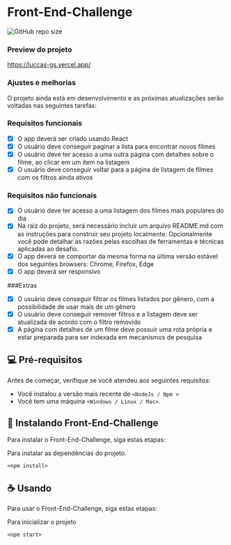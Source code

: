 # Front-End-Challenge

![GitHub repo size](https://img.shields.io/github/repo-size/Lucass-Gs/front-end-challenge)

### Preview do projeto

https://luccas-gs.vercel.app/


### Ajustes e melhorias

O projeto ainda está em desenvolvimento e as próximas atualizações serão voltadas nas seguintes tarefas:

### Requisitos funcionais

- [x] O app deverá ser criado usando React
- [x] O usuário deve conseguir paginar a lista para encontrar novos filmes
- [x] O usuário deve ter acesso a uma outra página com detalhes sobre o filme, ao clicar em um item na listagem
- [x] O usuário deve conseguir voltar para a página de listagem de filmes com os filtros ainda ativos

### Requisitos não funcionais

- [x] O usuário deve ter acesso a uma listagem dos filmes mais populares do dia
- [x] Na raiz do projeto, será necessário incluir um arquivo README.md com as instruções para construir seu projeto localmente. Opcionalmente você pode detalhar as razões pelas escolhas de ferramentas e técnicas aplicadas ao desafio.
- [x] O app deverá se comportar da mesma forma na última versão estável dos seguintes browsers: Chrome, Firefox, Edge
- [x] O app deverá ser responsivo

###Extras

- [x] O usuário deve conseguir filtrar os filmes listados por gênero, com a possibilidade de usar mais de um gênero
- [x] O usuário deve conseguir remover filtros e a listagem deve ser atualizada de acordo com o filtro removido
- [x] A página com detalhes de um filme deve possuir uma rota própria e estar preparada para ser indexada em mecanismos de pesquisa

## 💻 Pré-requisitos

Antes de começar, verifique se você atendeu aos seguintes requisitos:

* Você instalou a versão mais recente de `<NodeJs / Npm >`
* Você tem uma máquina `<Windows / Linux / Mac>`.

## 🚀 Instalando Front-End-Challenge

Para instalar o Front-End-Challenge, siga estas etapas:

   Para instalar as dependências do projeto.
```
<npm install>
```
  
## ☕ Usando <Front-End-Challenge>

Para usar o Front-End-Challenge, siga estas etapas:

   Para inicializar o projeto
```
<npm start>
```




